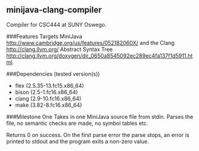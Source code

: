 ## minijava-clang-compiler
Compiler for CSC444 at SUNY Oswego.

###Features
Targets MiniJava <http://www.cambridge.org/us/features/052182060X/> and the Clang <http://clang.llvm.org/> Abstract Syntax Tree <http://clang.llvm.org/doxygen/dir_0650a8545092ec289ec4fa137f1d5911.html>.

###Dependencies (tested version(s))
* flex (2.5.35-13.fc15.x86_64)
* bison (2.5-1.fc16.x86_64)
* clang (2.9-10.fc16.x86_64)
* make (3.82-8.fc16.x86_64)

###Milestone One
Takes in one MiniJava source file from stdin.  Parses the file, no semantic checks are made, no symbol tables etc.

Returns 0 on success. On the first parse error the parse stops, an error is printed to stdout and the program exits a non-zero value.

